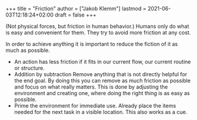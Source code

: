 +++
title = "Friction"
author = ["Jakob Klemm"]
lastmod = 2021-06-03T12:18:24+02:00
draft = false
+++

(Not physical forces, but friction in human behavior.)
Humans only do what is easy and convenient for them. They try to
avoid more friction at any cost.

In order to achieve anything it is important to reduce the fiction of
it as much as possible.

-   An action has less friction if it fits in our current flow, our
    current routine or structure.
-   Addition by subtraction
    Remove anything that is not directly helpful for the end goal. By
    doing this you can remove as much friction as possible and focus on
    what really matters. This is done by adjusting the environment and
    creating one, where doing the right thing is as easy as possible.
-   Prime the environment for immediate use. Already place the items
    needed for the next task in a visible location. This also works as a
    cue.

